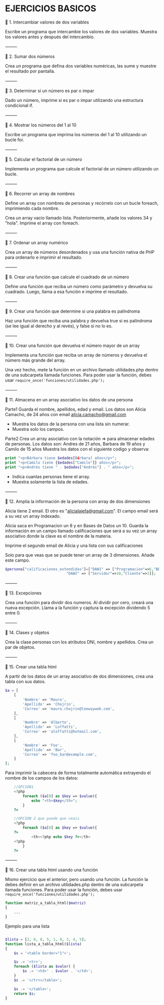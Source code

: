 # EJERCICIOS BASICOS
🔹 1. Intercambiar valores de dos variables

Escribe un programa que intercambie los valores de dos variables. Muestra los valores antes y después del intercambio.

⸻

🔹 2. Sumar dos números

Crea un programa que defina dos variables numéricas, las sume y muestre el resultado por pantalla.

⸻

🔹 3. Determinar si un número es par o impar

Dado un número, imprime si es par o impar utilizando una estructura condicional if.

⸻

🔹 4. Mostrar los números del 1 al 10

Escribe un programa que imprima los números del 1 al 10 utilizando un bucle for.

⸻

🔹 5. Calcular el factorial de un número

Implementa un programa que calcule el factorial de un número utilizando un bucle.

⸻

🔹 6. Recorrer un array de nombres

Define un array con nombres de personas y recórrelo con un bucle foreach, imprimiendo cada nombre.

Crea un array vacio llamado lista. Posteriormente, añade los valores 34 y "hola". Imprime el array con foreach. 



⸻

🔹 7. Ordenar un array numérico

Crea un array de números desordenados y usa una función nativa de PHP para ordenarlo e imprimir el resultado.

⸻

🔹 8. Crear una función que calcule el cuadrado de un número

Define una función que reciba un número como parámetro y devuelva su cuadrado. Luego, llama a esa función e imprime el resultado.

⸻

🔹 9. Crear una función que determine si una palabra es palíndroma

Haz una función que reciba una palabra y devuelva true si es palíndroma (se lee igual al derecho y al revés), y false si no lo es.

⸻

🔹 10. Crear una función que devuelva el número mayor de un array

Implementa una función que reciba un array de números y devuelva el número más grande del array.

Una vez hecho, mete la función en un archivo llamado utilidades.php dentro de una subcarpeta llamada funciones. Para poder usar la función, debes usar `require_once('funciones/utilidades.php');`


⸻

🔹 11. Almacena en un array asociativo los datos de una persona

Parte1
Guarda el nombre, apellidos, edad y email. Los datos son Alicia Camacho, de 24 años con email alicia.camacho@gmail.com

- Muestra los datos de la persona con una lista sin numerar.
- Muestra solo los campos.

Parte2
Crea un array asociativo con la notación => para almacenar edades de personas. 
Los datos son: Andres de 21 años, Barbara de 19 años y Camilo de 15 años 
Muestra los datos con el siguiente codigo y observa:
 
```php
print "<p>Bárbara tiene $edades[Bárbara] años</p>";
print "<p>Camilo tiene {$edades["Camilo"]} años</p>";
print "<p>Andrés tiene " . $edades["Andrés"] . " años</p>";

```
- Indica cuantas personas tiene el array.
- Muestra solamente la lista de edades.


⸻

🔹 12. Amplia la información de la persona con array de dos dimensiones

Alicia tiene 2 email. El otro es "alicialajefa@gmail.com". El campo email será a su vez un array indexado.

Alicia saca en Programacion un 8 y en Bases de Datos un 10. Guarda la información en un campo llamado calificaciones que será a su vez un array asociativo donde la clave es el nombre de la materia.

Imprime el segundo email de Alicia y una lista con sus calificaciones

Solo para que veas que se puede tener un array de 3 dimensiones. Añade este campo.
```php
$persona["calificaciones_extendidas"]=["DAW1" => ["Programacion"=>6,"BBDD"=>4],
                            "DAW2" => ["Servidor"=>10,"Cliente"=>2]];

```


⸻

🔹 13. Excepciones

Crea una función para dividir dos numeros. Al dividir por cero, creará una nueva excepción. 
Llama a la función y captura la excepción dividendo 5 entre 0. 


⸻

🔹 14. Clases y objetos

Crea la clase personas con los atributos DNI, nombre y apellidos. 
Crea un par de objetos.


⸻

🔹 15. Crear una tabla html

A partir de los datos de un array asociativo de dos dimensiones, crea una tabla con sus datos.

```php
$a = [
    [
        'Nombre' => 'Mauro',
        'Apellido' => 'Chojrin',
        'Correo' => 'mauro.chojrin@leewayweb.com',
    ],
    [
        'Nombre' => 'Alberto',
        'Apellido' => 'Loffatti',
        'Correo' => 'aloffatti@hotmail.com',
    ],
    [
        'Nombre' => 'Foo',
        'Apellido' => 'Bar',
        'Correo' => 'foo_bar@example.com',
    ]
];
```

Para imprimir la cabecera de forma totalmente automática extrayendo el nombre de los campos de los datos:

```php
    //OPCION1
    <?php
        foreach ($a[0] as $key => $value){
            echo "<th>$key</th>";
        }
    ?>
```

```php
    //OPCION 2 que puede que veais
    <?php
        foreach ($a[0] as $key => $value){
    ?>
            <th><?php echo $key ?></th>
    <?php    
        }
    ?>
```


⸻

🔹 16. Crear una tabla html usando una función

Mismo ejercicio que el anterior, pero usando una función. La función la debes definir en un archivo utilidades.php dentro de una subcarpeta llamada funciones. Para poder usar la función, debes usar `require_once('funciones/utilidades.php');`

```php
function matriz_a_tabla_html($matriz)
{
    ...
}
```

Ejemplo para una lista

```php

$lista = [2, 6, 6, 5, 1, 0, 3, 4, 5];
function lista_a_tabla_html($lista)
{
    $s = '<table border="1">';

    $s .= '<tr>';
    foreach ($lista as $valor) {
        $s .= '<td>' . $valor . '</td>';
    }
    $s .= '</tr></table>';

    $s .= '</table>';
    return $s;
}
```
